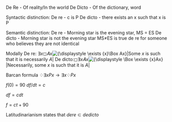 

De Re - Of reality/In the world
De Dicto - Of the dictionary, word


Syntactic distinction:
De re - c is P
De dicto - there exists an x such that x is P


Semantic distinction:
De re - Morning star is the evening star, MS = ES
De dicto - Morning star is not the evening star MS$\neq$ES is true de re for someone who believes they are not identical


Modally 
De re: ∃𝑥◻𝐴𝑥![{\displaystyle \exists {x}\Box Ax}](https://wikimedia.org/api/rest_v1/media/math/render/svg/efcb25ef0f09a9a56136368923dab353de52396f)|Some _x_ is such that it is necessarily _A_|
De dicto:◻∃𝑥𝐴𝑥![{\displaystyle \Box \exists {x}Ax}](https://wikimedia.org/api/rest_v1/media/math/render/svg/817c615f2f6d4f5ac84294f1dae137aa3dd90916)|Necessarily, some _x_ is such that it is _A_|


Barcan formula
$\diamondsuit \exists xPx \rightarrow \exists x\diamondsuit Px$



$f(0) = 90$
$df/dt = c$

$df = c dt$

$f = ct + 90$



Latitudinarianism states that $dere \subset dedicto$
